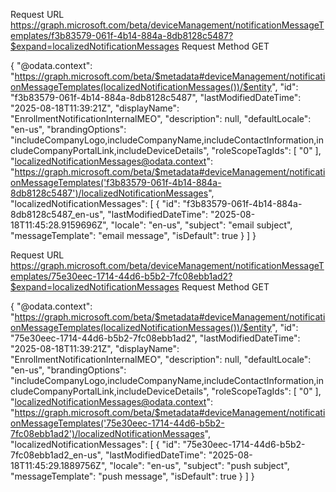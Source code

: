 Request URL
https://graph.microsoft.com/beta/deviceManagement/notificationMessageTemplates/f3b83579-061f-4b14-884a-8db8128c5487?$expand=localizedNotificationMessages
Request Method
GET

{
    "@odata.context": "https://graph.microsoft.com/beta/$metadata#deviceManagement/notificationMessageTemplates(localizedNotificationMessages())/$entity",
    "id": "f3b83579-061f-4b14-884a-8db8128c5487",
    "lastModifiedDateTime": "2025-08-18T11:39:21Z",
    "displayName": "EnrollmentNotificationInternalMEO",
    "description": null,
    "defaultLocale": "en-us",
    "brandingOptions": "includeCompanyLogo,includeCompanyName,includeContactInformation,includeCompanyPortalLink,includeDeviceDetails",
    "roleScopeTagIds": [
        "0"
    ],
    "localizedNotificationMessages@odata.context": "https://graph.microsoft.com/beta/$metadata#deviceManagement/notificationMessageTemplates('f3b83579-061f-4b14-884a-8db8128c5487')/localizedNotificationMessages",
    "localizedNotificationMessages": [
        {
            "id": "f3b83579-061f-4b14-884a-8db8128c5487_en-us",
            "lastModifiedDateTime": "2025-08-18T11:45:28.9159696Z",
            "locale": "en-us",
            "subject": "email subject",
            "messageTemplate": "email message",
            "isDefault": true
        }
    ]
}

Request URL
https://graph.microsoft.com/beta/deviceManagement/notificationMessageTemplates/75e30eec-1714-44d6-b5b2-7fc08ebb1ad2?$expand=localizedNotificationMessages
Request Method
GET

{
    "@odata.context": "https://graph.microsoft.com/beta/$metadata#deviceManagement/notificationMessageTemplates(localizedNotificationMessages())/$entity",
    "id": "75e30eec-1714-44d6-b5b2-7fc08ebb1ad2",
    "lastModifiedDateTime": "2025-08-18T11:39:21Z",
    "displayName": "EnrollmentNotificationInternalMEO",
    "description": null,
    "defaultLocale": "en-us",
    "brandingOptions": "includeCompanyLogo,includeCompanyName,includeContactInformation,includeCompanyPortalLink,includeDeviceDetails",
    "roleScopeTagIds": [
        "0"
    ],
    "localizedNotificationMessages@odata.context": "https://graph.microsoft.com/beta/$metadata#deviceManagement/notificationMessageTemplates('75e30eec-1714-44d6-b5b2-7fc08ebb1ad2')/localizedNotificationMessages",
    "localizedNotificationMessages": [
        {
            "id": "75e30eec-1714-44d6-b5b2-7fc08ebb1ad2_en-us",
            "lastModifiedDateTime": "2025-08-18T11:45:29.1889756Z",
            "locale": "en-us",
            "subject": "push subject",
            "messageTemplate": "push message",
            "isDefault": true
        }
    ]
}